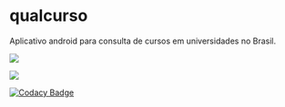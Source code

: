 qualcurso
=========

Aplicativo android para consulta de cursos em universidades no Brasil. 

<a href="https://codeclimate.com/github/AndroidSlaves/qualcurso"><img src="https://codeclimate.com/github/AndroidSlaves/qualcurso/badges/gpa.svg" /></a>

<a href="https://codeclimate.com/github/AndroidSlaves/qualcurso"><img src="https://codeclimate.com/github/AndroidSlaves/qualcurso/badges/issue_count.svg" /></a>

[![Codacy Badge](https://api.codacy.com/project/badge/grade/03777fd1c13f413a94a6de4e40ee901b)](https://www.codacy.com/app/vinisilvacar/qualcurso)
